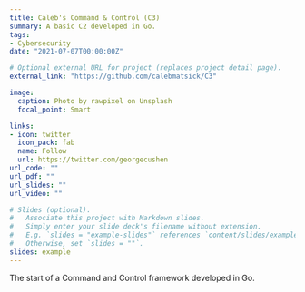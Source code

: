 ```yaml
---
title: Caleb's Command & Control (C3)
summary: A basic C2 developed in Go.
tags:
- Cybersecurity
date: "2021-07-07T00:00:00Z"

# Optional external URL for project (replaces project detail page).
external_link: "https://github.com/calebmatsick/C3"

image:
  caption: Photo by rawpixel on Unsplash
  focal_point: Smart

links:
- icon: twitter
  icon_pack: fab
  name: Follow
  url: https://twitter.com/georgecushen
url_code: ""
url_pdf: ""
url_slides: ""
url_video: ""

# Slides (optional).
#   Associate this project with Markdown slides.
#   Simply enter your slide deck's filename without extension.
#   E.g. `slides = "example-slides"` references `content/slides/example-slides.md`.
#   Otherwise, set `slides = ""`.
slides: example
---
```


The start of a Command and Control framework developed in Go.
